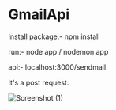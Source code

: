 # GmailApi

Install package:- npm install

run:- node app / nodemon app

api:- localhost:3000/sendmail

It's a post request.

![Screenshot (1)](https://user-images.githubusercontent.com/55954257/128694711-0fa7541c-3cc5-4629-ac83-3228cec79f99.png)
